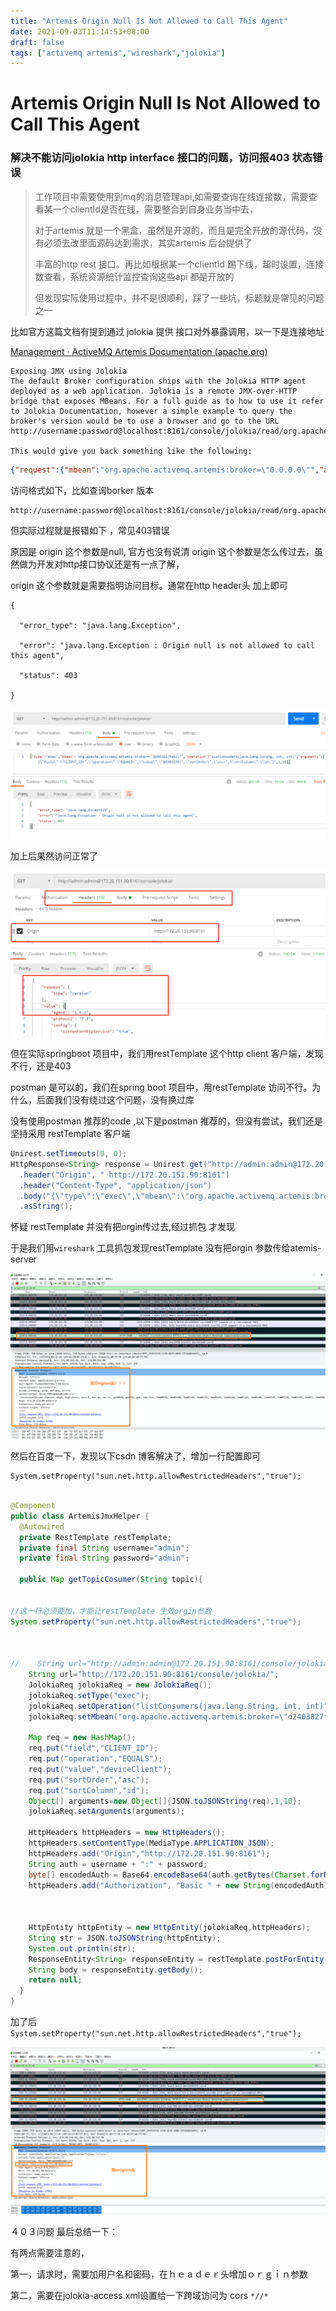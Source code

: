 ```yaml
---
title: "Artemis Origin Null Is Not Allowed to Call This Agent"
date: 2021-09-03T11:14:53+08:00
draft: false
tags: ["activemq artemis","wireshark","jolokia"]
---
```


# Artemis Origin Null Is Not Allowed to Call This Agent 

### 解决不能访问jolokia http interface 接口的问题，访问报403 状态错误 

> 工作项目中需要使用到mq的消息管理api,如需要查询在线连接数，需要查看某一个clientId是否在线，需要整合到自身业务当中去，
>
> 对于artemis 就是一个黑盒，虽然是开源的，而且是完全开放的源代码，没有必须去改里面源码达到需求，其实artemis 后台提供了
>
> 丰富的http rest 接口。再比如根据某一个clientId 踢下线，超时设置，连接数查看，系统资源统计监控查询这些api 都是开放的
>
> 但发现实际使用过程中，并不是很顺利，踩了一些坑，标题就是常见的问题之一



比如官方这篇文档有提到通过 jolokia 提供 接口对外暴露调用，以一下是连接地址

[Management · ActiveMQ Artemis Documentation (apache.org)](http://activemq.apache.org/components/artemis/documentation/latest/management.html#management-notifications)

```
Exposing JMX using Jolokia
The default Broker configuration ships with the Jolokia HTTP agent deployed as a web application. Jolokia is a remote JMX-over-HTTP bridge that exposes MBeans. For a full guide as to how to use it refer to Jolokia Documentation, however a simple example to query the broker's version would be to use a browser and go to the URL http://username:password@localhost:8161/console/jolokia/read/org.apache.activemq.artemis:broker="0.0.0.0"/Version.

This would give you back something like the following:
```

```json
{"request":{"mbean":"org.apache.activemq.artemis:broker=\"0.0.0.0\"","attribute":"Version","type":"read"},"value":"2.0.0-SNAPSHOT","timestamp":1487017918,"status":200}
```

访问格式如下，比如查询borker  版本 

```
http://username:password@localhost:8161/console/jolokia/read/org.apache.activemq.artemis:broker="0.0.0.0"/Version
```

但实际过程就是报错如下 ，常见403错误

原因是 origin 这个参数是null, 官方也没有说清 origin 这个参数是怎么传过去，虽然做为开发对http接口协议还是有一点了解，

origin 这个参数就是需要指明访问目标。通常在http header头 加上即可

```
{

  "error_type": "java.lang.Exception",

  "error": "java.lang.Exception : Origin null is not allowed to call this agent",

  "status": 403

}
```

![image-20210903113004787](image-20210903113004787.png)

加上后果然访问正常了

![image-20210903113348373](image-20210903113348373.png)



但在实际springboot 项目中，我们用restTemplate 这个http client 客户端，发现不行，还是403

postman 是可以的，我们在spring boot 项目中，用restTemplate 访问不行。为什么，后面我们没有绕过这个问题，没有换过库

没有使用postman 推荐的code ,以下是postman 推荐的，但没有尝试，我们还是坚持采用 restTemplate  客户端

```Java
Unirest.setTimeouts(0, 0);
HttpResponse<String> response = Unirest.get("http://admin:admin@172.20.151.90:8161/console/jolokia/")
  .header("Origin", " http://172.20.151.90:8161")
  .header("Content-Type", "application/json")
  .body("{\"type\":\"exec\",\"mbean\":\"org.apache.activemq.artemis:broker=\\\"d2403827fe6c\\\"\",\"operation\":\"listConsumers(java.lang.String, int, int)\",\"arguments\":[\"{\\\"field\\\":\\\"CLIENT_ID\\\",\\\"operation\\\":\\\"EQUALS\\\",\\\"value\\\":\\\"86303335\\\",\\\"sortOrder\\\":\\\"asc\\\",\\\"sortColumn\\\":\\\"id\\\"}\",1,10]}")
  .asString();

```



怀疑 restTemplate 并没有把orgin传过去,经过抓包 才发现

于是我们用`wireshark` 工具抓包发现restTemplate 没有把orgin 参数传给atemis-server

![img](16306405458570.png)

然后在百度一下，发现以下csdn 博客解决了，增加一行配置即可

```
System.setProperty("sun.net.http.allowRestrictedHeaders","true");
```



```java

@Component
public class ArtemisJmxHelper {
  @Autowired
  private RestTemplate restTemplate;
  private final String username="admin";
  private final String password="admin";

  public Map getTopicCosumer(String topic){


//这一行必须要加，才能让restTemplate 生效orgin参数 
System.setProperty("sun.net.http.allowRestrictedHeaders","true");



//    String url="http://admin:admin@172.20.151.90:8161/console/jolokia";
    String url="http://172.20.151.90:8161/console/jolokia/";
    JolokiaReq jolokiaReq = new JolokiaReq();
    jolokiaReq.setType("exec");
    jolokiaReq.setOperation("listConsumers(java.lang.String, int, int)");
    jolokiaReq.setMbean("org.apache.activemq.artemis:broker=\"d2403827fe6c\"");

​    Map req = new HashMap();
​    req.put("field","CLIENT_ID");
​    req.put("operation","EQUALS");
​    req.put("value","deviceClient");
​    req.put("sortOrder","asc");
​    req.put("sortColumn","id");
​    Object[] arguments=new Object[]{JSON.toJSONString(req),1,10};
​    jolokiaReq.setArguments(arguments);

​    HttpHeaders httpHeaders = new HttpHeaders();
​    httpHeaders.setContentType(MediaType.APPLICATION_JSON);
​    httpHeaders.add("Origin","http://172.20.151.90:8161");
​    String auth = username + ":" + password;
​    byte[] encodedAuth = Base64.encodeBase64(auth.getBytes(Charset.forName("US-ASCII")));
​    httpHeaders.add("Authorization", "Basic " + new String(encodedAuth));



    HttpEntity httpEntity = new HttpEntity(jolokiaReq,httpHeaders);
    String str = JSON.toJSONString(httpEntity);
    System.out.println(str);
    ResponseEntity<String> responseEntity = restTemplate.postForEntity(url, str, String.class);
    String body = responseEntity.getBody();
    return null;
  }
}
```



加了后 `System.setProperty("sun.net.http.allowRestrictedHeaders","true");`

![image-20210903142612594](image-20210903142612594.png)



４０３问题 最后总结一下：

  有两点需要注意的，

第一，请求时，需要加用户名和密码，在ｈｅａｄｅｒ头增加ｏｒｇｉｎ参数

第二，需要在jolokia-access.xml设置给一下跨域访问为  cors `*//* `